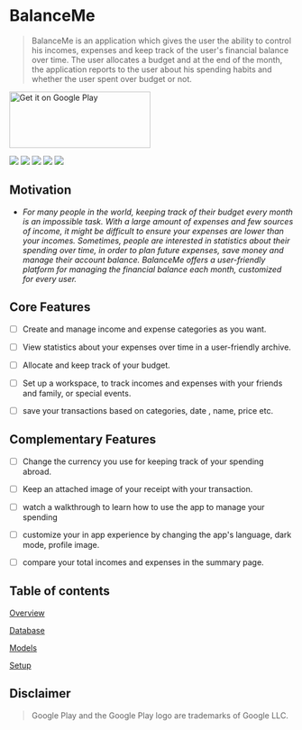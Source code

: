 
# BalanceMe


> BalanceMe is an application which gives the user the ability to control his incomes, expenses and keep track of
the user's financial balance over time. The user allocates a budget and at the end of the month, 
the application reports to the user about his spending habits and whether the user spent over budget or not.


<a href='https://play.google.com/store/apps/details?id=com.technion.balanceme.balance_me&pcampaignid=pcampaignidMKT-Other-global-all-co-prtnr-py-PartBadge-Mar2515-1'><img alt='Get it on Google Play' src='https://play.google.com/intl/en_us/badges/static/images/badges/en_badge_web_generic.png' width="250" height="100"/></a>


![](/assets/images/walkthrough/en/Welcome.png) ![](/assets/images/walkthrough/en/Balance.png) ![](/assets/images/walkthrough/en/Summary.png) ![](/assets/images/walkthrough/en/Workspaces.png) ![](/assets/images/walkthrough/en/Archive.png)


## Motivation


* *For many people in the world, keeping track of their budget every month is an impossible task. 
With a large amount of expenses and few sources of income, it might be difficult to ensure your expenses are lower than your incomes.
Sometimes, people are interested in statistics about their spending over time, in order 
to plan future expenses, save money and manage their account balance. 
BalanceMe offers a user-friendly platform for managing the financial balance each month,
customized for every user.*


## Core Features


* [ ] Create and manage income and expense categories as you want.
* [ ] View statistics about your expenses over time in a user-friendly archive.
* [ ] Allocate and keep track of your budget.
* [ ] Set up a workspace, to track incomes and expenses with your friends and family, or special events.
* [ ] save your transactions based on categories, date , name, price etc.


## Complementary Features


* [ ] Change the currency you use for keeping track of your spending abroad.
* [ ] Keep an attached image of your receipt with your transaction.
* [ ] watch a walkthrough to learn how to use the app to manage your spending
* [ ] customize your in app experience by changing the app's language, dark mode, profile image.
* [ ] compare your total incomes and expenses in the summary page.


## Table of contents


[Overview](/docs/overview.md)


[Database](/docs/database.md)


[Models](/docs/models.md)


[Setup](/docs/setup.md)


## Disclaimer


>Google Play and the Google Play logo are trademarks of Google LLC.
